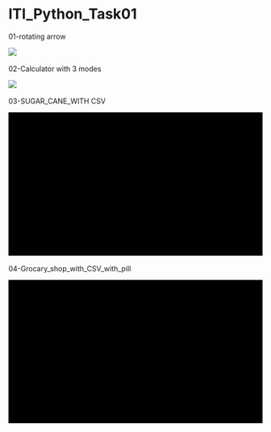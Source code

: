 # ITI_Python_Task01


01-rotating arrow


![](https://github.com/Basant31234/ITI_Python_Task01/blob/main/rotary%20arrow.gif)


 02-Calculator with 3 modes




![](https://github.com/Basant31234/ITI_Python_Task01/blob/main/calculator.gif)




 03-SUGAR_CANE_WITH CSV
 
 
![](https://github.com/Basant31234/ITI_Python/blob/main/sugar_cane_gui/sugar_cane.gif)




 04-Grocary_shop_with_CSV_with_pill
 
 
![](https://github.com/Basant31234/ITI_Python/blob/main/grocary_shop_with_csv/The_grocery_shop.gif)
